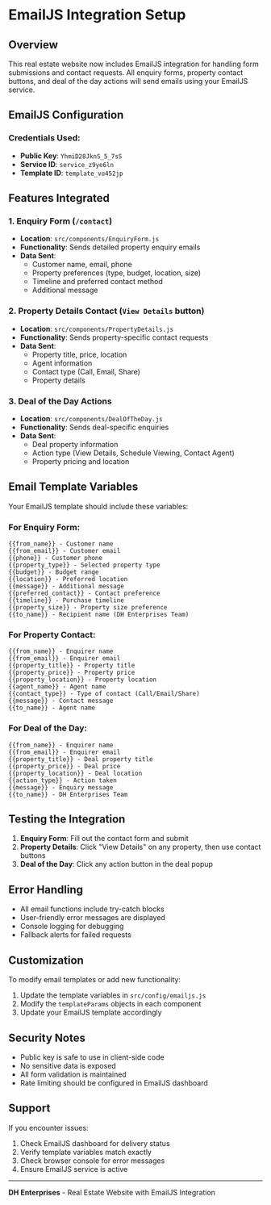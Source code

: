 # EmailJS Integration Setup

## Overview
This real estate website now includes EmailJS integration for handling form submissions and contact requests. All enquiry forms, property contact buttons, and deal of the day actions will send emails using your EmailJS service.

## EmailJS Configuration

### Credentials Used:
- **Public Key**: `YhmiD28JknS_5_7sS`
- **Service ID**: `service_z9ye6ln`
- **Template ID**: `template_vo452jp`

## Features Integrated

### 1. Enquiry Form (`/contact`)
- **Location**: `src/components/EnquiryForm.js`
- **Functionality**: Sends detailed property enquiry emails
- **Data Sent**:
  - Customer name, email, phone
  - Property preferences (type, budget, location, size)
  - Timeline and preferred contact method
  - Additional message

### 2. Property Details Contact (`View Details` button)
- **Location**: `src/components/PropertyDetails.js`
- **Functionality**: Sends property-specific contact requests
- **Data Sent**:
  - Property title, price, location
  - Agent information
  - Contact type (Call, Email, Share)
  - Property details

### 3. Deal of the Day Actions
- **Location**: `src/components/DealOfTheDay.js`
- **Functionality**: Sends deal-specific enquiries
- **Data Sent**:
  - Deal property information
  - Action type (View Details, Schedule Viewing, Contact Agent)
  - Property pricing and location

## Email Template Variables

Your EmailJS template should include these variables:

### For Enquiry Form:
```
{{from_name}} - Customer name
{{from_email}} - Customer email
{{phone}} - Customer phone
{{property_type}} - Selected property type
{{budget}} - Budget range
{{location}} - Preferred location
{{message}} - Additional message
{{preferred_contact}} - Contact preference
{{timeline}} - Purchase timeline
{{property_size}} - Property size preference
{{to_name}} - Recipient name (DH Enterprises Team)
```

### For Property Contact:
```
{{from_name}} - Enquirer name
{{from_email}} - Enquirer email
{{property_title}} - Property title
{{property_price}} - Property price
{{property_location}} - Property location
{{agent_name}} - Agent name
{{contact_type}} - Type of contact (Call/Email/Share)
{{message}} - Contact message
{{to_name}} - Agent name
```

### For Deal of the Day:
```
{{from_name}} - Enquirer name
{{from_email}} - Enquirer email
{{property_title}} - Deal property title
{{property_price}} - Deal price
{{property_location}} - Deal location
{{action_type}} - Action taken
{{message}} - Enquiry message
{{to_name}} - DH Enterprises Team
```

## Testing the Integration

1. **Enquiry Form**: Fill out the contact form and submit
2. **Property Details**: Click "View Details" on any property, then use contact buttons
3. **Deal of the Day**: Click any action button in the deal popup

## Error Handling

- All email functions include try-catch blocks
- User-friendly error messages are displayed
- Console logging for debugging
- Fallback alerts for failed requests

## Customization

To modify email templates or add new functionality:

1. Update the template variables in `src/config/emailjs.js`
2. Modify the `templateParams` objects in each component
3. Update your EmailJS template accordingly

## Security Notes

- Public key is safe to use in client-side code
- No sensitive data is exposed
- All form validation is maintained
- Rate limiting should be configured in EmailJS dashboard

## Support

If you encounter issues:
1. Check EmailJS dashboard for delivery status
2. Verify template variables match exactly
3. Check browser console for error messages
4. Ensure EmailJS service is active

---

**DH Enterprises** - Real Estate Website with EmailJS Integration



